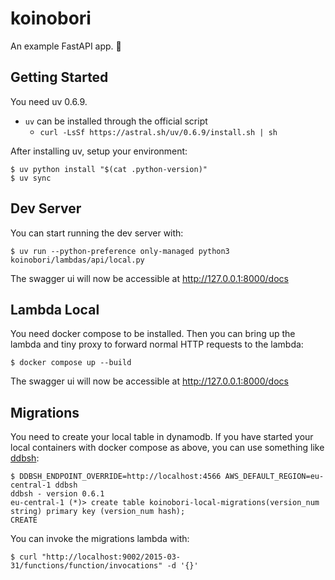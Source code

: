 # koinobori

An example FastAPI app. 🎏

## Getting Started

You need uv 0.6.9.

- `uv` can be installed through the official script
  - `curl -LsSf https://astral.sh/uv/0.6.9/install.sh | sh`

After installing uv, setup your environment:

    $ uv python install "$(cat .python-version)"
    $ uv sync

## Dev Server

You can start running the dev server with:

    $ uv run --python-preference only-managed python3 koinobori/lambdas/api/local.py

The swagger ui will now be accessible at http://127.0.0.1:8000/docs


## Lambda Local

You need docker compose to be installed. Then you can bring up the lambda and tiny proxy to forward normal HTTP requests to the lambda:

    $ docker compose up --build

The swagger ui will now be accessible at http://127.0.0.1:8000/docs

## Migrations

You need to create your local table in dynamodb. If you have started your local containers with docker compose as above, you can use something like [ddbsh](https://github.com/awslabs/dynamodb-shell):

    $ DDBSH_ENDPOINT_OVERRIDE=http://localhost:4566 AWS_DEFAULT_REGION=eu-central-1 ddbsh
    ddbsh - version 0.6.1
    eu-central-1 (*)> create table koinobori-local-migrations(version_num string) primary key (version_num hash);
    CREATE

You can invoke the migrations lambda with:

    $ curl "http://localhost:9002/2015-03-31/functions/function/invocations" -d '{}'
